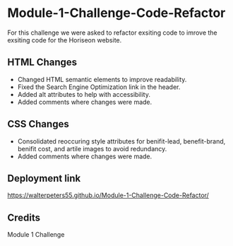 # Module-1-Challenge-Code-Refactor


For this challenge we were asked to refactor exsiting code to imrove the exsiting code for the Horiseon website. 


## HTML Changes 

* Changed HTML semantic elements to improve readability.
* Fixed the Search Engine Optimization link in the header.
* Added alt attributes to help with accessibility.
* Added comments where changes were made.

## CSS Changes 

* Consolidated reoccuring style attributes for benifit-lead, benefit-brand, benifit cost, and artile images to avoid redundancy. 
* Added comments where changes were made.

## Deployment link 

https://walterpeters55.github.io/Module-1-Challenge-Code-Refactor/

## Credits 
Module 1 Challenge